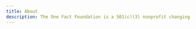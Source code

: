 ```yaml
---
title: About
description: The One Fact Foundation is a 501(c)(3) nonprofit changing health care and education using open source principles.
---
```

